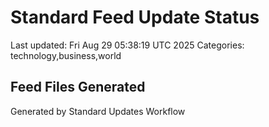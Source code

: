 # Standard Feed Update Status
Last updated: Fri Aug 29 05:38:19 UTC 2025
Categories: technology,business,world

## Feed Files Generated

Generated by Standard Updates Workflow
